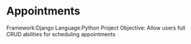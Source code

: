 # Appointments
Framework:Django
Language:Python
Project Objective: Allow users full CRUD abilities for scheduling appointments

